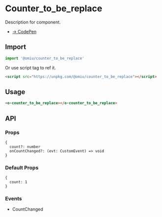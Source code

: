 # Counter_to_be_replace

Description for component.

- [→ CodePen](https://codepen.io/omijs/pen/)

## Import

```js
import '@omiu/counter_to_be_replace'
```

Or use script tag to ref it.

```html
<script src="https://unpkg.com/@omiu/counter_to_be_replace"></script>
```

## Usage

```html
<o-counter_to_be_replace></o-counter_to_be_replace>
```

## API

### Props

```tsx
{
  count?: number
  onCountChanged?: (evt: CustomEvent) => void
}
```

### Default Props

```tsx
{
  count: 1
}
```

### Events

- CountChanged
